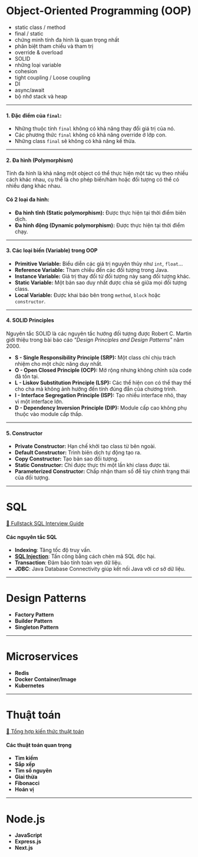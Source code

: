 # Object-Oriented Programming (OOP)

- static class / method
- final / static
- chứng minh tính đa hình là quan trọng nhất
- phân biệt tham chiếu và tham trị
- override & overload
- SOLID
- những loại variable
- cohesion
- tight coupling / Loose coupling
- DI
- async/await
- bộ nhớ stack và heap

---

#### 1. Đặc điểm của `final`:

- Những thuộc tính `final` không có khả năng thay đổi giá trị của nó.
- Các phương thức `final` không có khả năng override ở lớp con.
- Những class `final` sẽ không có khả năng kế thừa.

---

#### 2. Đa hình (Polymorphism)

Tính đa hình là khả năng một object có thể thực hiện một tác vụ theo nhiều cách khác nhau, cụ thể là cho phép biến/hàm hoặc đối tượng có thể có nhiều dạng khác nhau.

#### Có 2 loại đa hình:

- **Đa hình tĩnh (Static polymorphism):** Được thực hiện tại thời điểm biên dịch.
- **Đa hình động (Dynamic polymorphism):** Được thực hiện tại thời điểm chạy.

---

#### 3. Các loại biến (Variable) trong OOP

- **Primitive Variable:** Biểu diễn các giá trị nguyên thủy như `int`, `float`...
- **Reference Variable:** Tham chiếu đến các đối tượng trong Java.
- **Instance Variable:** Giá trị thay đổi từ đối tượng này sang đối tượng khác.
- **Static Variable:** Một bản sao duy nhất được chia sẻ giữa mọi đối tượng class.
- **Local Variable:** Được khai báo bên trong `method`, `block` hoặc `constructor`.

---

#### 4. SOLID Principles

Nguyên tắc SOLID là các nguyên tắc hướng đối tượng được Robert C. Martin giới thiệu trong bài báo cáo _"Design Principles and Design Patterns"_ năm 2000.

- **S - Single Responsibility Principle (SRP):** Một class chỉ chịu trách nhiệm cho một chức năng duy nhất.
- **O - Open Closed Principle (OCP):** Mở rộng nhưng không chỉnh sửa code đã tồn tại.
- **L - Liskov Substitution Principle (LSP):** Các thể hiện con có thể thay thế cho cha mà không ảnh hưởng đến tính đúng đắn của chương trình.
- **I - Interface Segregation Principle (ISP):** Tạo nhiều interface nhỏ, thay vì một interface lớn.
- **D - Dependency Inversion Principle (DIP):** Module cấp cao không phụ thuộc vào module cấp thấp.

---

#### 5. Constructor

- **Private Constructor:** Hạn chế khởi tạo class từ bên ngoài.
- **Default Constructor:** Trình biên dịch tự động tạo ra.
- **Copy Constructor:** Tạo bản sao đối tượng.
- **Static Constructor:** Chỉ được thực thi một lần khi class được tải.
- **Parameterized Constructor:** Chấp nhận tham số để tùy chỉnh trạng thái của đối tượng.

---

# SQL

[🔗 Fullstack SQL Interview Guide](https://github.com/Ren0503/fullstack-interviews/tree/main/database/sql)

#### Các nguyên tắc SQL

- **Indexing**: Tăng tốc độ truy vấn.
- **[SQL Injection](http://www.lavamunky.com/2011/11/why-parameterized-queries-stop-sql.html)**: Tấn công bằng cách chèn mã SQL độc hại.
- **Transaction**: Đảm bảo tính toàn vẹn dữ liệu.
- **JDBC**: Java Database Connectivity giúp kết nối Java với cơ sở dữ liệu.

---

# Design Patterns

- **Factory Pattern**
- **Builder Pattern**
- **Singleton Pattern**

---

# Microservices

- **Redis**
- **Docker Container/Image**
- **Kubernetes**

---

# Thuật toán

[🔗 Tổng hợp kiến thức thuật toán](https://www.thanhnamnguyen.dev/tai-lieu/phong-van/kien-thuc-nen-tang/thuat-toan)

#### Các thuật toán quan trọng

- **Tìm kiếm**
- **Sắp xếp**
- **Tìm số nguyên**
- **Giai thừa**
- **Fibonacci**
- **Hoán vị**

---

# Node.js

- **JavaScript**
- **Express.js**
- **Next.js**
